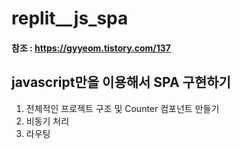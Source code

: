 # replit__js_spa

#### 참조 : https://gyyeom.tistory.com/137

## javascript만을 이용해서 SPA 구현하기

1. 전체적인 프로젝트 구조 및 Counter 컴포넌트 만들기
2. 비동기 처리
3. 라우팅
